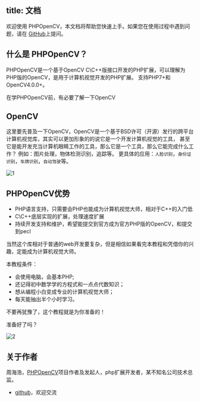 title: 文档
---

欢迎使用 PHPOpenCV，本文档将帮助您快速上手。如果您在使用过程中遇到问题，请在 [GitHub](https://github.com/hihozhou/php-opencv/issues)上提问。

## 什么是 PHPOpenCV？

PHPOpenCV是一个基于OpenCV C\C++版接口开发的PHP扩展，可以理解为PHP版的OpenCV，是用于计算机视觉开发的PHP扩展。
支持PHP7+和OpenCV4.0.0+。

在学PHPOpenCV前，有必要了解一下OpenCV

## OpenCV
这里要先普及一下OpenCV，OpenCV是一个基于BSD许可（开源）发行的跨平台计算机视觉库，其实可以更加形象的的说它是一个开发计算机视觉的工具，
甚至它是能开发充当计算机眼睛工作的工具，那么它是一个工具，那么它能完成什么工作？
例如：图片处理，物体检测识别，追踪等。
更具体的应用：`人脸识别`，`身份证识别`，`车牌识别`，`自动驾驶`等。

![1](/images/docs/index/1.jpg)

## PHPOpenCV优势

- PHP语言支持，只需要会PHP也能成为计算机视觉大师，相对于C++的入门低
- C\C++底层实现的扩展，处理速度扩展
- 持续开发支持和维护，希望能提交到官方成为官方PHP版的OpenCV，和提交到pecl

当然这个库相对于普通的web开发要复杂，但是相信如果看完本教程和凭借你的兴趣，定能成为计算机视觉大师。

本教程条件：
- 会使用电脑，会基本PHP;
- 还记得初中数学学的方程式和一点点代数知识；
- 想从编程小白变成专业的计算机视觉大师；
- 每天能抽出半个小时学习。

不要再犹豫了，这个教程就是为你准备的！

准备好了吗？

![2](/images/docs/index/2.png)

## 关于作者

周海浩，[PHPOpenCV](https://github.com/hihozhou/php-opencv)项目作者及发起人，php扩展开发者，某不知名公司技术总监。
- [github](https://github.com/hihozhou/php-opencv)，欢迎交流


